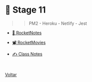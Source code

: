 # 🚀 Stage 11

> > PM2 - Heroku - Netlify - Jest

- [📝 RocketNotes](https://github.com/Elias-Neto/rocketnotes)

- [📽 RocketMovies](https://github.com/Elias-Neto/rocketmovies)

- [✍ Class Notes](./classNote/)

<br>

[Voltar](../../README.md)

